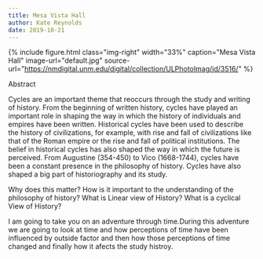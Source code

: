 ```yaml
---
title: Mesa Vista Hall
author: Kate Reynolds
date: 2019-10-21
---
```


{% include figure.html
  class="img-right"
  width="33%"
  caption="Mesa Vista Hall"
  image-url="default.jpg"
  source-url="https://nmdigital.unm.edu/digital/collection/ULPhotoImag/id/3516/"
%}

Abstract

Cycles are an important theme that reoccurs through the study and writing of history. From the beginning of written history, cycles have played an important role in shaping the way in which the history of individuals and empires have been written. Historical cycles have been used to describe the history of civilizations, for example, with rise and fall of civilizations like that of the Roman empire or the rise and fall of political institutions. The belief in historical cycles has also shaped the way in which the future is perceived. From Augustine (354-450) to Vico (1668-1744), cycles have been a constant presence in the philosophy of history. Cycles have also shaped a big part of historiography and its study. 

Why does this matter? 
How is it important to the understanding of the philosophy of history? 
What is Linear view of History? 
What is a cyclical View of History? 

I am going to take you on an adventure through time.During this adventure we are going to look at time and how perceptions of time have been influenced by outside factor and then how those perceptions of time changed and finally how it afects the study histroy. 


